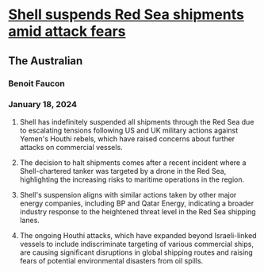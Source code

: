 # [Shell suspends Red Sea shipments amid attack fears](https://advance.lexis.com/api/document?collection=news&id=urn:contentItem:6B4D-4RG1-F0JP-W0WJ-00000-00&context=1519360)
## The Australian
### Benoit Faucon
### January 18, 2024

1. Shell has indefinitely suspended all shipments through the Red Sea due to escalating tensions following US and UK military actions against Yemen's Houthi rebels, which have raised concerns about further attacks on commercial vessels.

2. The decision to halt shipments comes after a recent incident where a Shell-chartered tanker was targeted by a drone in the Red Sea, highlighting the increasing risks to maritime operations in the region.

3. Shell's suspension aligns with similar actions taken by other major energy companies, including BP and Qatar Energy, indicating a broader industry response to the heightened threat level in the Red Sea shipping lanes.

4. The ongoing Houthi attacks, which have expanded beyond Israeli-linked vessels to include indiscriminate targeting of various commercial ships, are causing significant disruptions in global shipping routes and raising fears of potential environmental disasters from oil spills.